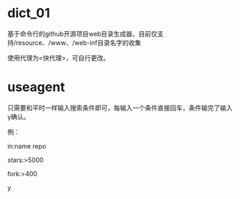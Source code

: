 # dict_01
基于命令行的github开源项目web目录生成器，目前仅支持/resource、/www、/web-inf目录名字的收集

使用代理为<快代理>，可自行更改。

# useagent
只需要和平时一样输入搜索条件即可，每输入一个条件直接回车，条件输完了输入y确认。

例：

in:name repo

stars:>5000

fork:>400

y
